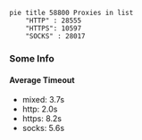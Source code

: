 
```mermaid
pie title 58800 Proxies in list
    "HTTP" : 28555
    "HTTPS": 10597
    "SOCKS" : 28017
```

### Some Info
#### Average Timeout

- mixed: 3.7s
- http: 2.0s
- https: 8.2s
- socks: 5.6s